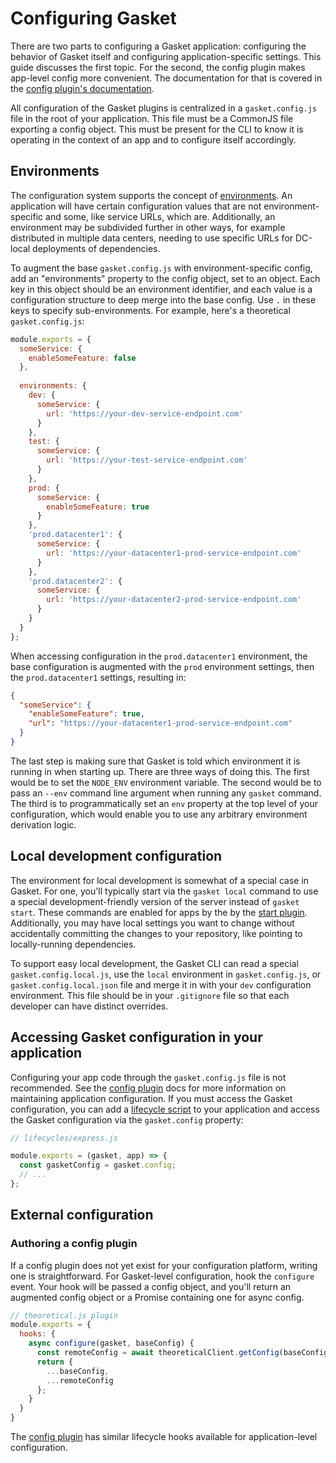 # Configuring Gasket

There are two parts to configuring a Gasket application: configuring the
behavior of Gasket itself and configuring application-specific settings. This
guide discusses the first topic. For the second, the config plugin makes
app-level config more convenient. The documentation for that is covered in the
[config plugin's documentation][config plugin].

All configuration of the Gasket plugins is centralized in a `gasket.config.js`
file in the root of your application. This file must be a CommonJS file
exporting a config object. This must be present for the CLI to know it is
operating in the context of an app and to configure itself accordingly.

## Environments

The configuration system supports the concept of
[environments](https://en.wikipedia.org/wiki/Deployment_environment). An
application will have certain configuration values that are not
environment-specific and some, like service URLs, which are. Additionally, an
environment may be subdivided further in other ways, for example distributed in
multiple data centers, needing to use specific URLs for DC-local deployments of
dependencies.

To augment the base `gasket.config.js` with environment-specific config, add an
"environments" property to the config object, set to an object. Each key in this
object should be an environment identifier, and each value is a configuration
structure to deep merge into the base config. Use `.` in these keys to specify
sub-environments. For example, here's a theoretical `gasket.config.js`:

```js
module.exports = {
  someService: {
    enableSomeFeature: false
  },
  
  environments: {
    dev: {
      someService: {
        url: 'https://your-dev-service-endpoint.com'
      }
    },
    test: {
      someService: {
        url: 'https://your-test-service-endpoint.com'
      }
    },
    prod: {
      someService: {
        enableSomeFeature: true
      }
    },
    'prod.datacenter1': {
      someService: {
        url: 'https://your-datacenter1-prod-service-endpoint.com'
      }
    },
    'prod.datacenter2': {
      someService: {
        url: 'https://your-datacenter2-prod-service-endpoint.com'
      }
    }
  }
};
```

When accessing configuration in the `prod.datacenter1` environment, the base
configuration is augmented with the `prod` environment settings, then the
`prod.datacenter1` settings, resulting in:

```json
{
  "someService": {
    "enableSomeFeature": true,
    "url": "https://your-datacenter1-prod-service-endpoint.com"
  }
}
```

The last step is making sure that Gasket is told which environment it is running
in when starting up. There are three ways of doing this. The first would be to
set the `NODE_ENV` environment variable. The second would be to pass an `--env`
command line argument when running any `gasket` command. The third is to
programmatically set an `env` property at the top level of your configuration,
which would enable you to use any arbitrary environment derivation logic.

## Local development configuration

The environment for local development is somewhat of a special case in Gasket.
For one, you'll typically start via the `gasket local` command to use a special
development-friendly version of the server instead of `gasket start`. These
commands are enabled for apps by the by the [start plugin]. Additionally, you
may have local settings you want to change without accidentally committing the
changes to your repository, like pointing to locally-running dependencies.

To support easy local development, the Gasket CLI can read a special
`gasket.config.local.js`, use the `local` environment in `gasket.config.js`, or
`gasket.config.local.json` file and merge it in with your `dev` configuration
environment. This file should be in your `.gitignore` file so that each
developer can have distinct overrides.

## Accessing Gasket configuration in your application

Configuring your app code through the `gasket.config.js` file is not
recommended. See the [config plugin] docs for more information on maintaining
application configuration. If you must access the Gasket configuration, you can
add a [lifecycle script][lifecycle plugin] to your application and access the
Gasket configuration via the `gasket.config` property:

```js
// lifecycles/express.js

module.exports = (gasket, app) => {
  const gasketConfig = gasket.config;
  // ...
};
```

## External configuration

### Authoring a config plugin

If a config plugin does not yet exist for your configuration platform, writing
one is straightforward. For Gasket-level configuration, hook the `configure`
event. Your hook will be passed a config object, and you'll return an augmented
config object or a Promise containing one for async config.

```js
// theoretical.js plugin
module.exports = {
  hooks: {
    async configure(gasket, baseConfig) {
      const remoteConfig = await theoreticalClient.getConfig(baseConfig.theoretical.url);
      return {
        ...baseConfig,
        ...remoteConfig
      };
    }
  }
}
```

The [config plugin] has similar lifecycle hooks available for application-level
configuration.

[config plugin]: /packages/gasket-plugin-config
[start plugin]: /packages/gasket-plugin-start
[lifecycle plugin]: /packages/gasket-plugin-lifecycle

